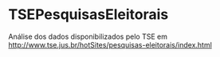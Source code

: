 TSEPesquisasEleitorais
======================

Análise dos dados disponibilizados pelo TSE em http://www.tse.jus.br/hotSites/pesquisas-eleitorais/index.html
